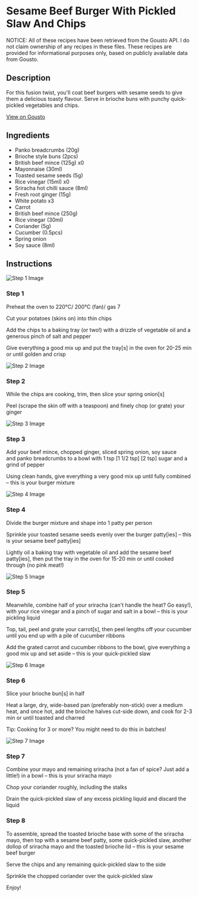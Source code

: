 # Sesame Beef Burger With Pickled Slaw And Chips 

NOTICE: All of these recipes have been retrieved from the Gousto API. I do not claim ownership of any recipes in these files. These recipes are provided for informational purposes only, based on publicly available data from Gousto.

## Description

For this fusion twist, you'll coat beef burgers with sesame seeds to give them a delicious toasty flavour. Serve in brioche buns with punchy quick-pickled vegetables and chips. 

[View on Gousto](https://www.gousto.co.uk/recipes/cookbook/asian-sesame-beef-burger-pickled-slaw-chips)

## Ingredients

- Panko breadcrumbs (20g)
- Brioche style buns (2pcs)
- British beef mince (125g) x0
- Mayonnaise (30ml)
- Toasted sesame seeds (5g)
- Rice vinegar (15ml) x0
- Sriracha hot chilli sauce (8ml)
- Fresh root ginger (15g)
- White potato x3
- Carrot
- British beef mince (250g)
- Rice vinegar (30ml)
- Coriander (5g)
- Cucumber (0.5pcs)
- Spring onion
- Soy sauce (8ml)

## Instructions

![Step 1 Image](https://production-media.gousto.co.uk/cms/recipe-step-image/Step-1-1578321057017-x200.jpg)

### Step 1

Preheat the oven to 220°C/ 200°C (fan)/ gas 7

Cut your potatoes (skins on) into thin chips

Add the chips to a baking tray (or two!) with a drizzle of vegetable oil and a generous pinch of salt and pepper

Give everything a good mix up and put the tray[s] in the oven for 20-25 min or until golden and crisp

![Step 2 Image](https://production-media.gousto.co.uk/cms/recipe-step-image/Step-2-1578321061902-x200.jpg)

### Step 2

While the chips are cooking, trim, then slice your spring onion[s]

Peel (scrape the skin off with a teaspoon) and finely chop (or grate) your ginger

![Step 3 Image](https://production-media.gousto.co.uk/cms/recipe-step-image/Step-3-1578321068318-x200.jpg)

### Step 3

Add your beef mince, chopped ginger, sliced spring onion, soy sauce and panko breadcrumbs to a bowl with 1 tsp <span class="text-purple">[1 1/2 tsp] </span><span class="text-danger">[2 tsp]</span> sugar and a grind of pepper

Using clean hands, give everything a very good mix up until fully combined – this is your burger mixture

![Step 4 Image](https://production-media.gousto.co.uk/cms/recipe-step-image/Step-4-1578321072465-x200.jpg)

### Step 4

Divide the burger mixture and shape into 1 patty per person

Sprinkle your toasted sesame seeds evenly over the burger patty[ies] – this is your sesame beef patty[ies]

Lightly oil a baking tray with vegetable oil and add the sesame beef patty[ies], then put the tray in the oven for 15-20 min or until cooked through (no pink meat!)

![Step 5 Image](https://production-media.gousto.co.uk/cms/recipe-step-image/Step-5-1578321077685-x200.jpg)

### Step 5

Meanwhile, combine half of your sriracha (can't handle the heat? Go easy!), with your rice vinegar and a pinch of sugar and salt in a bowl – this is your pickling liquid

Top, tail, peel and grate your carrot[s], then peel lengths off your cucumber until you end up with a pile of cucumber ribbons

Add the grated carrot and cucumber ribbons to the bowl, give everything a good mix up and set aside – this is your quick-pickled slaw

![Step 6 Image](https://production-media.gousto.co.uk/cms/recipe-step-image/Step-6-1578321083660-x200.jpg)

### Step 6

Slice your brioche bun[s] in half

Heat a large, dry, wide-based pan (preferably non-stick) over a medium heat, and once hot, add the brioche halves cut-side down, and cook for 2-3 min or until toasted and charred

Tip: Cooking for 3 or more? You might need to do this in batches!

![Step 7 Image](https://production-media.gousto.co.uk/cms/recipe-step-image/Step-7-1578321087968-x200.jpg)

### Step 7

Combine your mayo and remaining sriracha (not a fan of spice? Just add a little!) in a bowl – this is your sriracha mayo

Chop your coriander roughly, including the stalks

Drain the quick-pickled slaw of any excess pickling liquid and discard the liquid

### Step 8

To assemble, spread the toasted brioche base with some of the sriracha mayo, then top with a sesame beef patty, some quick-pickled slaw, another dollop of sriracha mayo and the toasted brioche lid – this is your sesame beef burger

Serve the chips and any remaining quick-pickled slaw to the side

Sprinkle the chopped coriander over the quick-pickled slaw

Enjoy!

